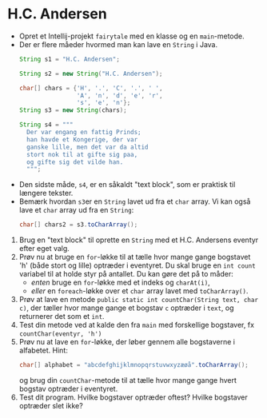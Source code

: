 # H.C. Andersen

- Opret et Intellij-projekt `fairytale` med en klasse og en `main`-metode.
- Der er flere måeder hvormed man kan lave en `String` i Java.
  ```java
  String s1 = "H.C. Andersen";
  
  String s2 = new String("H.C. Andersen");

  char[] chars = {'H', '.', 'C', '.', ' ', 
                  'A', 'n', 'd', 'e', 'r', 
                  's', 'e', 'n'};
  String s3 = new String(chars);
  
  String s4 = """
    Der var engang en fattig Prinds; 
    han havde et Kongerige, der var 
    ganske lille, men det var da altid 
    stort nok til at gifte sig paa, 
    og gifte sig det vilde han.
    """;
  ```
- Den sidste måde, `s4`, er en såkaldt "text block", som er praktisk til længere tekster.
- Bemærk hvordan `s3`er en `String` lavet ud fra et `char` array. Vi kan også lave et `char` array ud fra en `String`:
  ```java
  char[] chars2 = s3.toCharArray();
  ```
1. Brug en "text block" til oprette en `String` med et H.C. Andersens eventyr efter eget valg.
2. Prøv nu at bruge en `for`-løkke til at tælle hvor mange gange bogstavet 'h' (både stort og lille) optræder i eventyret. Du skal bruge en `int count` variabel til at holde styr på antallet. Du kan gøre det på to måder:
   - *enten* bruge en `for`-løkke med et indeks og `charAt(i)`, 
   - *eller* en `foreach`-løkke over et `char` array lavet med `toCharArray()`.
3. Prøv at lave en metode `public static int countChar(String text, char c)`, der tæller hvor mange gange et bogstav `c` optræder i `text`, og returnerer det som et `int`.
4. Test din metode ved at kalde den fra `main` med forskellige bogstaver, fx `countChar(eventyr, 'h')`
5. Prøv nu at lave en `for`-løkke, der løber gennem alle bogstaverne i alfabetet. Hint:
   ```java
   char[] alphabet = "abcdefghijklmnopqrstuvwxyzæøå".toCharArray();
   ```
   og brug din `countChar`-metode til at tælle hvor mange gange hvert bogstav optræder i eventyret.
6. Test dit program. Hvilke bogstaver optræder oftest? Hvilke bogstaver optræder slet ikke?